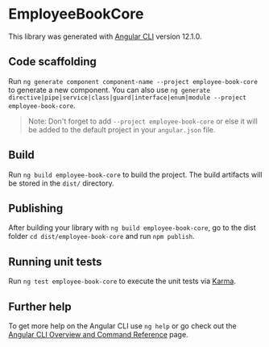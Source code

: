 # EmployeeBookCore

This library was generated with [Angular CLI](https://github.com/angular/angular-cli) version 12.1.0.

## Code scaffolding

Run `ng generate component component-name --project employee-book-core` to generate a new component. You can also use `ng generate directive|pipe|service|class|guard|interface|enum|module --project employee-book-core`.
> Note: Don't forget to add `--project employee-book-core` or else it will be added to the default project in your `angular.json` file. 

## Build

Run `ng build employee-book-core` to build the project. The build artifacts will be stored in the `dist/` directory.

## Publishing

After building your library with `ng build employee-book-core`, go to the dist folder `cd dist/employee-book-core` and run `npm publish`.

## Running unit tests

Run `ng test employee-book-core` to execute the unit tests via [Karma](https://karma-runner.github.io).

## Further help

To get more help on the Angular CLI use `ng help` or go check out the [Angular CLI Overview and Command Reference](https://angular.io/cli) page.
